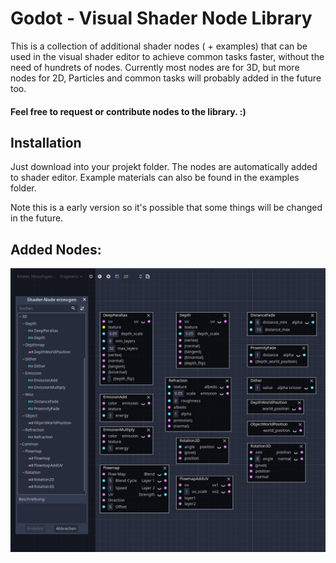 
# Godot - Visual Shader Node Library

This is a collection of additional shader nodes ( + examples) that can be used in the visual shader editor to achieve common tasks faster, without the need of hundrets of nodes.
Currently most nodes are for 3D, but more nodes for 2D, Particles and common tasks will probably added in the future too. 

#### Feel free to request or contribute nodes to the library. :)

## Installation
 Just download into your projekt folder. The nodes are automatically added to shader editor.
 Example materials can also be found in the examples folder.

 Note this is a early version so it's possible that some things will be changed in the future.

## Added Nodes:

![image](addons/visual_shader_node_library/nodes.png "New Nodes")

